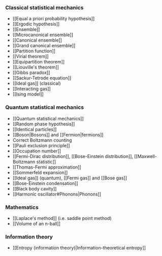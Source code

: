 ### Classical statistical mechanics
- [[Equal a priori probability hypothesis]]
- [[Ergodic hypothesis]]
- [[Ensemble]]
- [[Microcanonical ensemble]]
- [[Canonical ensemble]]
- [[Grand canonical ensemble]]
- [[Partition function]]
- [[Virial theorem]]
- [[Equipartition theorem]]
- [[Liouville's theorem]]
- [[Gibbs paradox]]
- [[Sackur-Tetrode equation]]
- [[Ideal gas]] (classical)
- [[Interacting gas]]
- [[Ising model]]
### Quantum statistical mechanics
- [[Quantum statistical mechanics]]
- [[Random phase hypothesis]]
- [[Identical particles]]
- [[Boson|Bosons]] and [[Fermion|fermions]]
- Correct Boltzmann counting
- [[Pauli exclusion principle]]
- [[Occupation number]]
- [[Fermi-Dirac distribution]], [[Bose-Einstein distribution]], [[Maxwell-Boltzmann statistic]]
- [[Thomas-Fermi approximation]]
- [[Sommerfeld expansion]]
- [[Ideal gas]] (quantum), [[Fermi gas]] and [[Bose gas]]
- [[Bose-Einstein condensation]]
- [[Black body cavity]]
- [[Harmonic oscillator#Phonons|Phonons]]
### Mathematics
- [[Laplace's method]] (i.e. saddle point method)
- [[Volume of an n-ball]]
### Information theory
- [[Entropy (information theory)|Information-theoretical entropy]]
